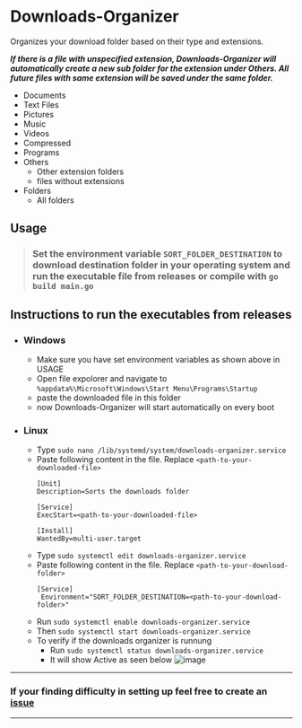 # Downloads-Organizer

Organizes your download folder based on their type and extensions.

***If there is a file with unspecified extension, Downloads-Organizer will automatically create a new sub folder for the extension under Others. All future files with same extension will be saved under the same folder.***

- Documents
- Text Files
- Pictures
- Music
- Videos
- Compressed
- Programs
- Others
  - Other extension folders
  - files without extensions
-  Folders
   - All folders
  
 ## Usage
 > ### Set the environment variable `SORT_FOLDER_DESTINATION` to download destination folder in your operating system and run the executable file from releases or compile with `go build main.go`

## Instructions to run the executables from releases
- ### Windows
  - Make sure you have set environment variables as shown above in USAGE
  - Open file expolorer and navigate to `%appdata%\Microsoft\Windows\Start Menu\Programs\Startup`
  - paste the downloaded file in this folder
  - now Downloads-Organizer will start automatically on every boot
- ### Linux
  - Type `sudo nano /lib/systemd/system/downloads-organizer.service`
  - Paste following content in the file. Replace `<path-to-your-downloaded-file>`
    ```
    [Unit]
    Description=Sorts the downloads folder

    [Service]
    ExecStart=<path-to-your-downloaded-file>

    [Install]
    WantedBy=multi-user.target
    ```
   - Type `sudo systemctl edit downloads-organizer.service`
   - Paste following content in the file. Replace `<path-to-your-download-folder>`
     ```
     [Service]
      Environment="SORT_FOLDER_DESTINATION=<path-to-your-download-folder>"
      ```
   - Run `sudo systemctl enable downloads-organizer.service`
   - Then `sudo systemctl start downloads-organizer.service`
   - To verify if the downloads organizer is runnung
     - Run `sudo systemctl status downloads-organizer.service`
     - It will show Active as seen below
       ![image](https://user-images.githubusercontent.com/63334479/173121054-550a396d-b287-4a28-a9cb-544c98d46389.png)

---
### If your finding difficulty in setting up feel free to create an [issue](https://github.com/rabilrbl/Downloads-Organizer/issues)
---
